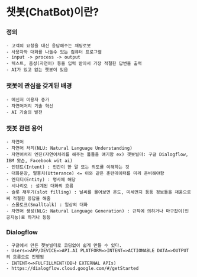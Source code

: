 챗봇(ChatBot)이란?
===================

### 정의

    - 고객의 요청을 대신 응답해주는 채팅로봇
    - 사용자와 대화를 나눌수 있는 컴퓨터 프로그램
    - input -> process -> output
    - 텍스트, 음성(자연어) 등을 입력 받아서 가장 적절한 답변을 출력
    - AI가 있고 없는 챗봇이 있음

### 챗봇에 관심을 갖게된 배경

    - 메신저 이용자 증가
    - 자연어처리 기술 혁신
    - AI 기술의 발전

### 챗봇 관련 용어

    - 자연어
    - 자연어 처리(NLU: Natural Language Understanding)
    - 자연어처리 엔진(자연어처리를 해주는 툴들을 얘기함 ex) 챗봇빌더: 구글 Dialogflow, IBM 왓슨, Facebook wit ai)
    - 인텐트(Intent) : 인간이 한 말 또는 의도를 이해하는 것 
    - 대화문장, 말뭉치(Utterance) <= 이와 같은 훈련데이터를 미리 준비해야함
    - 엔티티(Entity) : 명사에 해당
    - 시나리오 : 설계된 대화의 흐름
    - 슬롯 채우기(slot filling) : 날씨를 물어보면 온도, 미세먼지 등등 정보들을 채움으로써 적절한 응답을 해줌
    - 스몰토크(Smalltalk) : 일상의 대화
    - 자연어 생성(NLG: Natural Language Generation) : 규칙에 의하거나 마구잡이(인공지능)로 하거나 등등

### Dialogflow
    
    - 구글에서 만든 챗봇빌더로 코딩없이 쉽게 만들 수 있다.
    - Users=>APP/DEVICE=>API.AI PLATFORM=>INTENT=>ACTIONABLE DATA=>OUTPUT의 흐름으로 진행됨
    - INTENT<=>FULFILLMENT(DB나 EXTERNAL APIs)
    - https://dialogflow.cloud.google.com/#/getStarted

### 
